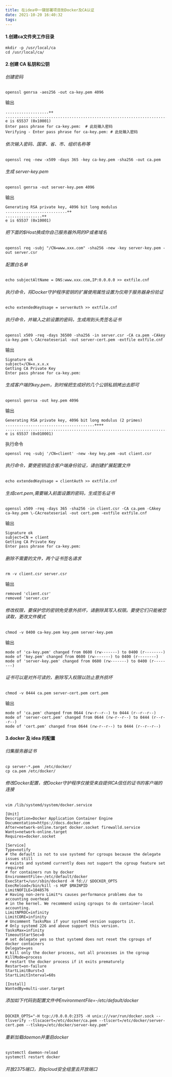 ```yaml
---
title: 在idea中一键部署项目到Docker及CA认证
date: 2021-10-20 16:40:32
tags:
---
```


#### 1.创建ca文件夹工作目录

```
mkdir -p /usr/local/ca
cd /usr/local/ca/
```

#### 2.创建 CA 私钥和公钥

###### 创建密码

```
openssl genrsa -aes256 -out ca-key.pem 4096
```

输出

```
...................++
.................................................................................................++
e is 65537 (0x10001)
Enter pass phrase for ca-key.pem:  # 此处输入密码
Verifying - Enter pass phrase for ca-key.pem: # 此处输入密码
```

###### 依次输入密码、国家、省、市、组织名称等

```
openssl req -new -x509 -days 365 -key ca-key.pem -sha256 -out ca.pem
```

###### 生成 server-key.pem

```
openssl genrsa -out server-key.pem 4096
```

输出

```
Generating RSA private key, 4096 bit long modulus
...........................++
................++
e is 65537 (0x10001)
```

###### 把下面的$Host换成你自己服务器外网的IP或者域名

```
openssl req -subj "/CN=www.xxx.com" -sha256 -new -key server-key.pem -out server.csr
```

###### 配置白名单

```
echo subjectAltName = DNS:www.xxx.com,IP:0.0.0.0 >> extfile.cnf
```

###### 执行命令，将Docker守护程序密钥的扩展使用属性设置为仅用于服务器身份验证

```
echo extendedKeyUsage = serverAuth >> extfile.cnf
```

###### 执行命令，并输入之前设置的密码，生成用到头秃签名证书

```
openssl x509 -req -days 36500 -sha256 -in server.csr -CA ca.pem -CAkey ca-key.pem \-CAcreateserial -out server-cert.pem -extfile extfile.cnf
```

输出

```
Signature ok
subject=/CN=x.x.x.x
Getting CA Private Key
Enter pass phrase for ca-key.pem: 
```

###### 生成客户端的key.pem，到时候把生成好的几个公钥私钥拷出去即可

```
openssl genrsa -out key.pem 4096
```

输出

```
Generating RSA private key, 4096 bit long modulus (2 primes)
.......................................++++
...............................................................................................................................++++
e is 65537 (0x010001)
```

执行命令

```
openssl req -subj '/CN=client' -new -key key.pem -out client.csr
```

###### 执行命令，要使密钥适合客户端身份验证，请创建扩展配置文件

```
echo extendedKeyUsage = clientAuth >> extfile.cnf
```

###### 生成cert.pem,需要输入前面设置的密码，生成签名证书

```
openssl x509 -req -days 365 -sha256 -in client.csr -CA ca.pem -CAkey ca-key.pem \-CAcreateserial -out cert.pem -extfile extfile.cnf
```

输出

```
Signature ok
subject=CN = client
Getting CA Private Key
Enter pass phrase for ca-key.pem:
```

###### 删除不需要的文件，两个证书签名请求

```
rm -v client.csr server.csr
```

输出

```
removed 'client.csr'
removed 'server.csr
```

###### 修改权限，要保护您的密钥免受意外损坏，请删除其写入权限。要使它们只能被您读取，更改文件模式

```
chmod -v 0400 ca-key.pem key.pem server-key.pem
```

输出

```
mode of 'ca-key.pem' changed from 0600 (rw-------) to 0400 (r--------)
mode of 'key.pem' changed from 0600 (rw-------) to 0400 (r--------)
mode of 'server-key.pem' changed from 0600 (rw-------) to 0400 (r--------)
```

###### 证书可以是对外可读的，删除写入权限以防止意外损坏

```
chmod -v 0444 ca.pem server-cert.pem cert.pem
```

输出

```
mode of 'ca.pem' changed from 0644 (rw-r--r--) to 0444 (r--r--r--)
mode of 'server-cert.pem' changed from 0644 (rw-r--r--) to 0444 (r--r--r--)
mode of 'cert.pem' changed from 0644 (rw-r--r--) to 0444 (r--r--r--)
```

#### 3.docker 及 idea 的配置

###### 归集服务器证书

```
cp server-*.pem  /etc/docker/
cp ca.pem /etc/docker/
```

###### 修改Docker配置，使Docker守护程序仅接受来自提供CA信任的证书的客户端的连接

```
vim /lib/systemd/system/docker.service
```

```
[Unit]
Description=Docker Application Container Engine
Documentation=https://docs.docker.com
After=network-online.target docker.socket firewalld.service
Wants=network-online.target
Requires=docker.socket

[Service]
Type=notify
# the default is not to use systemd for cgroups because the delegate issues still
# exists and systemd currently does not support the cgroup feature set required
# for containers run by docker
EnvironmentFile=-/etc/default/docker
ExecStart=/usr/sbin/dockerd -H fd:// $DOCKER_OPTS
ExecReload=/bin/kill -s HUP $MAINPID
LimitNOFILE=1048576
# Having non-zero Limit*s causes performance problems due to accounting overhead
# in the kernel. We recommend using cgroups to do container-local accounting.
LimitNPROC=infinity
LimitCORE=infinity
# Uncomment TasksMax if your systemd version supports it.
# Only systemd 226 and above support this version.
TasksMax=infinity
TimeoutStartSec=0
# set delegate yes so that systemd does not reset the cgroups of docker containers
Delegate=yes
# kill only the docker process, not all processes in the cgroup
KillMode=process
# restart the docker process if it exits prematurely
Restart=on-failure
StartLimitBurst=3
StartLimitInterval=60s

[Install]
WantedBy=multi-user.target
```

###### 添加如下代码到配置文件中EnvironmentFile=-/etc/default/docker

```
DOCKER_OPTS="-H tcp://0.0.0.0:2375 -H unix:///var/run/docker.sock --tlsverify --tlscacert=/etc/docker/ca.pem --tlscert=/etc/docker/server-cert.pem --tlskey=/etc/docker/server-key.pem"
```

###### 重新加载daemon并重启docker

```
systemctl daemon-reload 
systemctl restart docker
```

###### 开放2375端口，到qcloud安全组里去开放端口

​      


